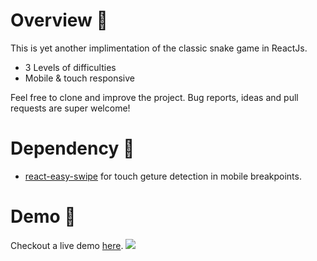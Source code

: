 # Overview 🐍

This is yet another implimentation of the classic snake game in ReactJs.

* 3 Levels of difficulties
* Mobile & touch responsive

 Feel free to clone and improve the project. Bug reports, ideas and pull requests are super welcome!

# Dependency 📖

* [react-easy-swipe](https://www.npmjs.com/package/react-easy-swipe) for touch geture detection in mobile breakpoints.

# Demo 🚀

Checkout a live demo [here](https://diozz.github.io/snake-react-js/demo).
![](https://i.imgur.com/woK1HQJ.gif)

